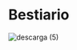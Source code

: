# Bestiario
![descarga (5)](https://user-images.githubusercontent.com/100175361/155770663-5f3f8f0a-8163-4c73-bafb-1cf72c1ff68c.jpg)
